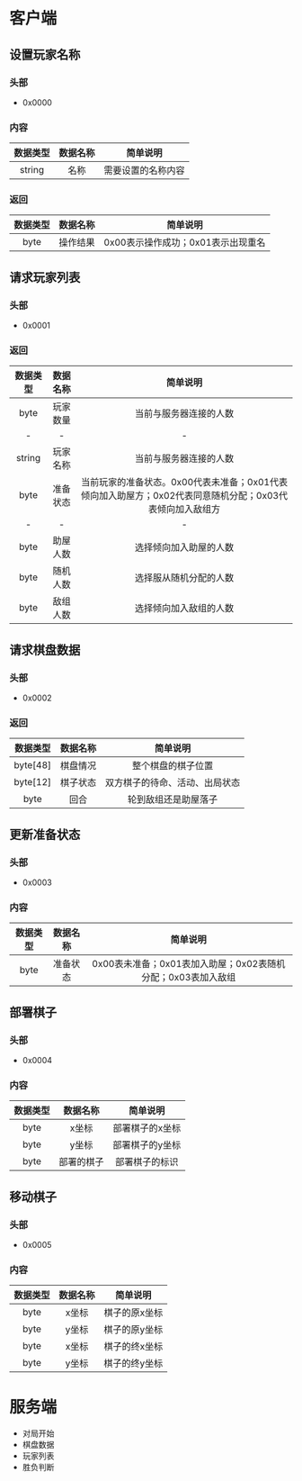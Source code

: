 # 客户端
## 设置玩家名称  
### 头部  
+ 0x0000

### 内容
| 数据类型 | 数据名称 | 简单说明 |
| :-: | :-: | :-: |
| string | 名称 | 需要设置的名称内容 |

### 返回
| 数据类型 | 数据名称 | 简单说明 |
| :-: | :-: | :-: |
| byte | 操作结果 | 0x00表示操作成功；0x01表示出现重名 |

## 请求玩家列表
### 头部
+ 0x0001

### 返回
| 数据类型 | 数据名称 | 简单说明 |
| :-: | :-: | :-: |
| byte | 玩家数量 | 当前与服务器连接的人数 |
| - | - | - |
| string | 玩家名称 | 当前与服务器连接的人数 |
| byte | 准备状态 | 当前玩家的准备状态。0x00代表未准备；0x01代表倾向加入助屋方；0x02代表同意随机分配；0x03代表倾向加入敌组方 |
| - | - | - |
| byte | 助屋人数 | 选择倾向加入助屋的人数 |
| byte | 随机人数 | 选择服从随机分配的人数 |
| byte | 敌组人数 | 选择倾向加入敌组的人数 |

## 请求棋盘数据
### 头部
+ 0x0002

### 返回
| 数据类型 | 数据名称 | 简单说明 |
| :-: | :-: | :-: |
| byte[48] | 棋盘情况 | 整个棋盘的棋子位置 |
| byte[12] | 棋子状态 | 双方棋子的待命、活动、出局状态 |
| byte | 回合 | 轮到敌组还是助屋落子 |

## 更新准备状态
### 头部
+ 0x0003

### 内容
| 数据类型 | 数据名称 | 简单说明 |
| :-: | :-: | :-: |
| byte | 准备状态 | 0x00表未准备；0x01表加入助屋；0x02表随机分配；0x03表加入敌组 |

## 部署棋子
### 头部
+ 0x0004

### 内容
| 数据类型 | 数据名称 | 简单说明 |
| :-: | :-: | :-: |
| byte | x坐标 | 部署棋子的x坐标 |
| byte | y坐标 | 部署棋子的y坐标 |
| byte | 部署的棋子 | 部署棋子的标识 |

## 移动棋子
### 头部
+ 0x0005

### 内容
| 数据类型 | 数据名称 | 简单说明 |
| :-: | :-: | :-: |
| byte | x坐标 | 棋子的原x坐标 |
| byte | y坐标 | 棋子的原y坐标 |
| byte | x坐标 | 棋子的终x坐标 |
| byte | y坐标 | 棋子的终y坐标 |

# 服务端
- 对局开始
- 棋盘数据
- 玩家列表
- 胜负判断
